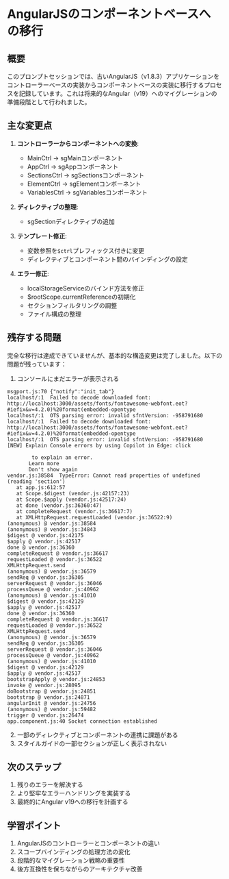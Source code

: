 # AngularJSのコンポーネントベースへの移行

## 概要
このプロンプトセッションでは、古いAngularJS（v1.8.3）アプリケーションをコントローラーベースの実装からコンポーネントベースの実装に移行するプロセスを記録しています。これは将来的なAngular（v19）へのマイグレーションの準備段階として行われました。

## 主な変更点

1. **コントローラーからコンポーネントへの変換**:
   - MainCtrl → sgMainコンポーネント
   - AppCtrl → sgAppコンポーネント
   - SectionsCtrl → sgSectionsコンポーネント
   - ElementCtrl → sgElementコンポーネント
   - VariablesCtrl → sgVariablesコンポーネント

2. **ディレクティブの整理**:
   - sgSectionディレクティブの追加

3. **テンプレート修正**:
   - 変数参照を`$ctrl`プレフィックス付きに変更
   - ディレクティブとコンポーネント間のバインディングの設定

4. **エラー修正**:
   - localStorageServiceのバインド方法を修正
   - $rootScope.currentReferenceの初期化
   - セクションフィルタリングの調整
   - ファイル構成の整理

## 残存する問題

完全な移行は達成できていませんが、基本的な構造変更は完了しました。以下の問題が残っています：

1. コンソールにまだエラーが表示される

 ```
 msgport.js:70 {"notify":"init_tab"}
localhost/:1  Failed to decode downloaded font: http://localhost:3000/assets/fonts/fontawesome-webfont.eot?#iefix&v=4.2.0)%20format(embedded-opentype
localhost/:1  OTS parsing error: invalid sfntVersion: -958791680
localhost/:1  Failed to decode downloaded font: http://localhost:3000/assets/fonts/fontawesome-webfont.eot?#iefix&v=4.2.0)%20format(embedded-opentype
localhost/:1  OTS parsing error: invalid sfntVersion: -958791680
[NEW] Explain Console errors by using Copilot in Edge: click
         
         to explain an error. 
        Learn more
        Don't show again
vendor.js:38584  TypeError: Cannot read properties of undefined (reading 'section')
    at app.js:612:57
    at Scope.$digest (vendor.js:42157:23)
    at Scope.$apply (vendor.js:42517:24)
    at done (vendor.js:36360:47)
    at completeRequest (vendor.js:36617:7)
    at XMLHttpRequest.requestLoaded (vendor.js:36522:9)
(anonymous) @ vendor.js:38584
(anonymous) @ vendor.js:34843
$digest @ vendor.js:42175
$apply @ vendor.js:42517
done @ vendor.js:36360
completeRequest @ vendor.js:36617
requestLoaded @ vendor.js:36522
XMLHttpRequest.send
(anonymous) @ vendor.js:36579
sendReq @ vendor.js:36305
serverRequest @ vendor.js:36046
processQueue @ vendor.js:40962
(anonymous) @ vendor.js:41010
$digest @ vendor.js:42129
$apply @ vendor.js:42517
done @ vendor.js:36360
completeRequest @ vendor.js:36617
requestLoaded @ vendor.js:36522
XMLHttpRequest.send
(anonymous) @ vendor.js:36579
sendReq @ vendor.js:36305
serverRequest @ vendor.js:36046
processQueue @ vendor.js:40962
(anonymous) @ vendor.js:41010
$digest @ vendor.js:42129
$apply @ vendor.js:42517
bootstrapApply @ vendor.js:24853
invoke @ vendor.js:28095
doBootstrap @ vendor.js:24851
bootstrap @ vendor.js:24871
angularInit @ vendor.js:24756
(anonymous) @ vendor.js:59482
trigger @ vendor.js:26474
app.component.js:40 Socket connection established
 ```
2. 一部のディレクティブとコンポーネントの連携に課題がある
3. スタイルガイドの一部セクションが正しく表示されない

## 次のステップ

1. 残りのエラーを解決する
2. より堅牢なエラーハンドリングを実装する
3. 最終的にAngular v19への移行を計画する

## 学習ポイント

1. AngularJSのコントローラーとコンポーネントの違い
2. スコープバインディングの処理方法の変化
3. 段階的なマイグレーション戦略の重要性
4. 後方互換性を保ちながらのアーキテクチャ改善
